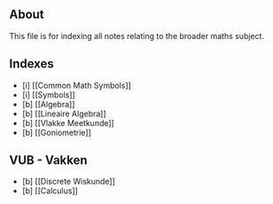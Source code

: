 ## About

This file is for indexing all notes relating to the broader maths subject.

## Indexes
- [i] [[Common Math Symbols]]
- [i] [[Symbols]]
- [b] [[Algebra]]
- [b] [[Lineaire Algebra]]
- [b] [[Vlakke Meetkunde]]
- [b] [[Goniometrie]]

## VUB - Vakken
- [b] [[Discrete Wiskunde]]
- [b] [[Calculus]]
